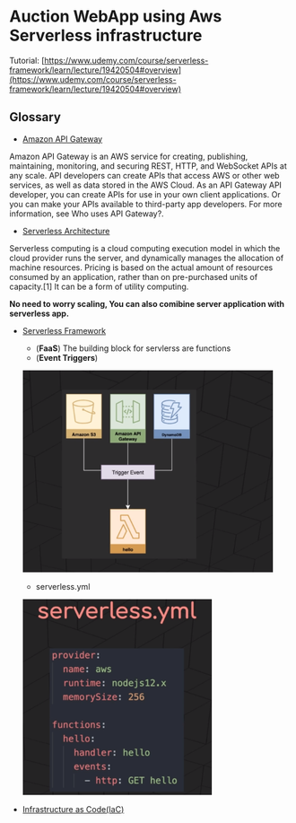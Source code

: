 # Auction WebApp using Aws Serverless infrastructure

Tutorial: [https://www.udemy.com/course/serverless-framework/learn/lecture/19420504#overview](https://www.udemy.com/course/serverless-framework/learn/lecture/19420504#overview)

## Glossary

- [Amazon API Gateway](https://docs.aws.amazon.com/apigateway/latest/developerguide/welcome.html)

Amazon API Gateway is an AWS service for creating, publishing, maintaining, monitoring, and securing REST, HTTP, and WebSocket APIs at any scale. API developers can create APIs that access AWS or other web services, as well as data stored in the AWS Cloud. As an API Gateway API developer, you can create APIs for use in your own client applications. Or you can make your APIs available to third-party app developers. For more information, see Who uses API Gateway?.

- [Serverless Architecture](https://en.wikipedia.org/wiki/Serverless_computing)

Serverless computing is a cloud computing execution model in which the cloud provider runs the server, and dynamically manages the allocation of machine resources. Pricing is based on the actual amount of resources consumed by an application, rather than on pre-purchased units of capacity.[1] It can be a form of utility computing.

**No need to worry scaling, You can also comibine server application with serverless app.**

- [Serverless Framework](https://www.serverless.com/)
  - (**FaaS**) The building block for servlerss are functions
  - (**Event Triggers**)


  ![event-triggers.png](./imgs/02.event-triggers.png)
  - serverless.yml

  ![yml file](./imgs/03.serverless.png)

- [Infrastructure as Code(IaC)](https://www.serverless.com/)